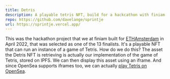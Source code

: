 ```yaml
---
title: Detris
description: A playable tetris NFT, build for a hackcathon with finiam.
repo: https://github.com/davelange/sprintje
url: https://sprintje.vercel.app/
---
```


This was the hackathon project that we at finiam built for [ETHAmsterdam](https://amsterdam.ethglobal.com/) in April 2022, that was selected as one of the 13 finalists. It's a playable NFT that can run an instance of a game of Tetris. How do we do this? The asset the Detris NFT is retrieving is actually our implementation of the game of Tetris, stored on IPFS. We can then display this asset using an iframe. And since OpenSea supports iframes too, we can actually [play Tetris on OpenSea](https://opensea.io/assets/ethereum/0xbdc105c068715d57860702da9fa0c5ead11fba51/2).